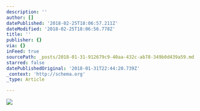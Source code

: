 ```yaml
---
description: ''
author: []
datePublished: '2018-02-25T18:06:57.211Z'
dateModified: '2018-02-25T18:06:56.778Z'
title: ''
publisher: {}
via: {}
inFeed: true
sourcePath: _posts/2018-01-31-912679c9-40aa-432c-ab78-349b0d439a59.md
starred: false
datePublishedOriginal: '2018-01-31T22:44:20.739Z'
_context: 'http://schema.org'
_type: Article

---
```

![](https://the-grid-user-content.s3-us-west-2.amazonaws.com/0b8e8010-9969-42b7-b9e1-bd6334d4c592.jpg)